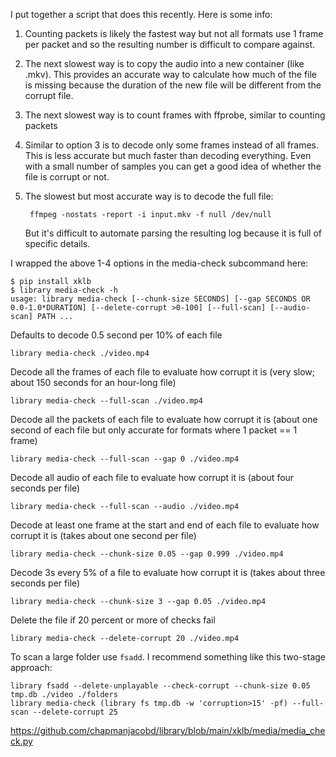 I put together a script that does this recently. Here is some info:

1. Counting packets is likely the fastest way but not all formats use 1 frame per packet and so the resulting number is difficult to compare against.

1. The next slowest way is to copy the audio into a new container (like .mkv). This provides an accurate way to calculate how much of the file is missing because the duration of the new file will be different from the corrupt file.

1. The next slowest way is to count frames with ffprobe, similar to counting packets

1. Similar to option 3 is to decode only some frames instead of all frames. This is less accurate but much faster than decoding everything. Even with a small number of samples you can get a good idea of whether the file is corrupt or not.
 
1. The slowest but most accurate way is to decode the full file:

        ffmpeg -nostats -report -i input.mkv -f null /dev/null

    But it's difficult to automate parsing the resulting log because it is full of specific details.

I wrapped the above 1-4 options in the media-check subcommand here:

    $ pip install xklb
    $ library media-check -h
    usage: library media-check [--chunk-size SECONDS] [--gap SECONDS OR 0.0-1.0*DURATION] [--delete-corrupt >0-100] [--full-scan] [--audio-scan] PATH ...

Defaults to decode 0.5 second per 10% of each file

    library media-check ./video.mp4

Decode all the frames of each file to evaluate how corrupt it is (very slow; about 150 seconds for an hour-long file)

    library media-check --full-scan ./video.mp4

Decode all the packets of each file to evaluate how corrupt it is (about one second of each file but only accurate for formats where 1 packet == 1 frame)

    library media-check --full-scan --gap 0 ./video.mp4

Decode all audio of each file to evaluate how corrupt it is (about four seconds per file)

    library media-check --full-scan --audio ./video.mp4

Decode at least one frame at the start and end of each file to evaluate how corrupt it is (takes about one second per file)

    library media-check --chunk-size 0.05 --gap 0.999 ./video.mp4

Decode 3s every 5% of a file to evaluate how corrupt it is (takes about three seconds per file)

    library media-check --chunk-size 3 --gap 0.05 ./video.mp4

Delete the file if 20 percent or more of checks fail

    library media-check --delete-corrupt 20 ./video.mp4

To scan a large folder use `fsadd`. I recommend something like this two-stage approach:

    library fsadd --delete-unplayable --check-corrupt --chunk-size 0.05 tmp.db ./video ./folders
    library media-check (library fs tmp.db -w 'corruption>15' -pf) --full-scan --delete-corrupt 25

https://github.com/chapmanjacobd/library/blob/main/xklb/media/media_check.py
